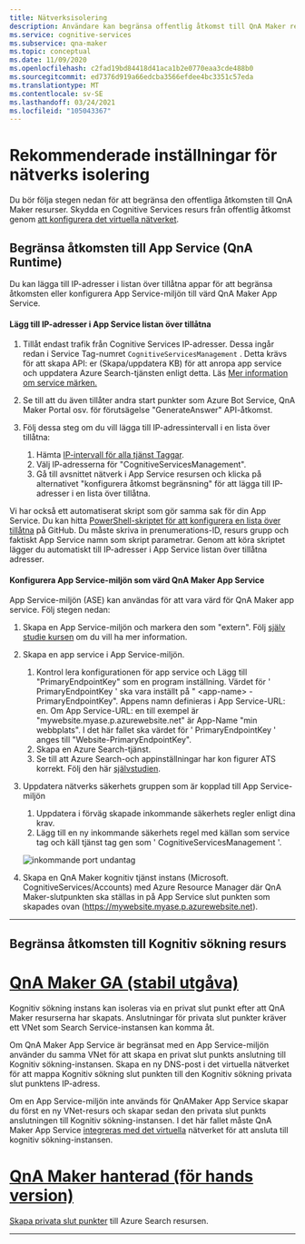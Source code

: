 ```yaml
---
title: Nätverksisolering
description: Användare kan begränsa offentlig åtkomst till QnA Maker resurser.
ms.service: cognitive-services
ms.subservice: qna-maker
ms.topic: conceptual
ms.date: 11/09/2020
ms.openlocfilehash: c2fad19bd84418d41aca1b2e0770eaa3cde488b0
ms.sourcegitcommit: ed7376d919a66edcba3566efdee4bc3351c57eda
ms.translationtype: MT
ms.contentlocale: sv-SE
ms.lasthandoff: 03/24/2021
ms.locfileid: "105043367"
---
```

# <a name="recommended-settings-for-network-isolation"></a>Rekommenderade inställningar för nätverks isolering

Du bör följa stegen nedan för att begränsa den offentliga åtkomsten till QnA Maker resurser. Skydda en Cognitive Services resurs från offentlig åtkomst genom [att konfigurera det virtuella nätverket](../../cognitive-services-virtual-networks.md?tabs=portal).

## <a name="restrict-access-to-app-service-qna-runtime"></a>Begränsa åtkomsten till App Service (QnA Runtime)

Du kan lägga till IP-adresser i listan över tillåtna appar för att begränsa åtkomsten eller konfigurera App Service-miljön till värd QnA Maker App Service.

#### <a name="add-ips-to-app-service-allow-list"></a>Lägg till IP-adresser i App Service listan över tillåtna

1. Tillåt endast trafik från Cognitive Services IP-adresser. Dessa ingår redan i Service Tag-numret `CognitiveServicesManagement` . Detta krävs för att skapa API: er (Skapa/uppdatera KB) för att anropa app service och uppdatera Azure Search-tjänsten enligt detta. Läs [Mer information om service märken.](../../../virtual-network/service-tags-overview.md)
2. Se till att du även tillåter andra start punkter som Azure Bot Service, QnA Maker Portal osv. för förutsägelse "GenerateAnswer" API-åtkomst.
3. Följ dessa steg om du vill lägga till IP-adressintervall i en lista över tillåtna:

   1. Hämta [IP-intervall för alla tjänst Taggar](https://www.microsoft.com/download/details.aspx?id=56519).
   2. Välj IP-adresserna för "CognitiveServicesManagement".
   3. Gå till avsnittet nätverk i App Service resursen och klicka på alternativet "konfigurera åtkomst begränsning" för att lägga till IP-adresser i en lista över tillåtna.

Vi har också ett automatiserat skript som gör samma sak för din App Service. Du kan hitta [PowerShell-skriptet för att konfigurera en lista över tillåtna](https://github.com/pchoudhari/QnAMakerBackupRestore/blob/master/AddRestrictedIPAzureAppService.ps1) på GitHub. Du måste skriva in prenumerations-ID, resurs grupp och faktiskt App Service namn som skript parametrar. Genom att köra skriptet lägger du automatiskt till IP-adresser i App Service listan över tillåtna adresser.

#### <a name="configure-app-service-environment-to-host-qna-maker-app-service"></a>Konfigurera App Service-miljön som värd QnA Maker App Service
    
App Service-miljön (ASE) kan användas för att vara värd för QnA Maker app service. Följ stegen nedan:

1. Skapa en App Service-miljön och markera den som "extern". Följ [själv studie kursen](../../../app-service/environment/create-external-ase.md) om du vill ha mer information.
2.  Skapa en app service i App Service-miljön.
    1. Kontrol lera konfigurationen för app service och Lägg till "PrimaryEndpointKey" som en program inställning. Värdet för ' PrimaryEndpointKey ' ska vara inställt på " \<app-name\> -PrimaryEndpointKey". Appens namn definieras i App Service-URL: en. Om App Service-URL: en till exempel är "mywebsite.myase.p.azurewebsite.net" är App-Name "min webbplats". I det här fallet ska värdet för ' PrimaryEndpointKey ' anges till "Website-PrimaryEndpointKey".
    2. Skapa en Azure Search-tjänst.
    3. Se till att Azure Search-och appinställningar har kon figurer ATS korrekt. 
          Följ den här [självstudien](../reference-app-service.md?tabs=v1#app-service).
3.  Uppdatera nätverks säkerhets gruppen som är kopplad till App Service-miljön
    1. Uppdatera i förväg skapade inkommande säkerhets regler enligt dina krav.
    2. Lägg till en ny inkommande säkerhets regel med källan som service tag och käll tjänst tag gen som ' CognitiveServicesManagement '.
       
    ![inkommande port undantag](../media/inbound-ports.png)

4.  Skapa en QnA Maker kognitiv tjänst instans (Microsoft. CognitiveServices/Accounts) med Azure Resource Manager där QnA Maker-slutpunkten ska ställas in på App Service slut punkten som skapades ovan (https://mywebsite.myase.p.azurewebsite.net).
    
---

## <a name="restrict-access-to-cognitive-search-resource"></a>Begränsa åtkomsten till Kognitiv sökning resurs

# <a name="qna-maker-ga-stable-release"></a>[QnA Maker GA (stabil utgåva)](#tab/v1)

Kognitiv sökning instans kan isoleras via en privat slut punkt efter att QnA Maker resurserna har skapats. Anslutningar för privata slut punkter kräver ett VNet som Search Service-instansen kan komma åt. 

Om QnA Maker App Service är begränsat med en App Service-miljön använder du samma VNet för att skapa en privat slut punkts anslutning till Kognitiv sökning-instansen. Skapa en ny DNS-post i det virtuella nätverket för att mappa Kognitiv sökning slut punkten till den Kognitiv sökning privata slut punktens IP-adress. 

Om en App Service-miljön inte används för QnAMaker App Service skapar du först en ny VNet-resurs och skapar sedan den privata slut punkts anslutningen till Kognitiv sökning-instansen. I det här fallet måste QnA Maker App Service [integreras med det virtuella](../../../app-service/web-sites-integrate-with-vnet.md) nätverket för att ansluta till kognitiv sökning-instansen. 

#  <a name="qna-maker-managed-preview-release"></a>[QnA Maker hanterad (för hands version)](#tab/v2)

[Skapa privata slut punkter](../reference-private-endpoint.md) till Azure Search resursen.

---